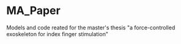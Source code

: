 # MA_Paper
Models and code reated for the master's thesis "a force-controlled exoskeleton for index finger stimulation"
